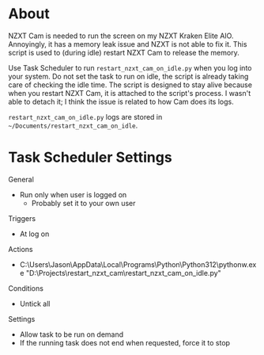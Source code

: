 # About

NZXT Cam is needed to run the screen on my NZXT Kraken Elite AIO. Annoyingly, it has a memory leak issue and NZXT is not able to fix it. This script is used to (during idle) restart NZXT Cam to release the memory.

Use Task Scheduler to run `restart_nzxt_cam_on_idle.py` when you log into your system. Do not set the task to run on idle, the script is already taking care of checking the idle time. The script is designed to stay alive because when you restart NZXT Cam, it is attached to the script's process. I wasn't able to detach it; I think the issue is related to how Cam does its logs.

`restart_nzxt_cam_on_idle.py` logs are stored in `~/Documents/restart_nzxt_cam_on_idle`.

# Task Scheduler Settings

General

-   Run only when user is logged on
    -   Probably set it to your own user

Triggers

-   At log on

Actions

-   C:\Users\Jason\AppData\Local\Programs\Python\Python312\pythonw.exe "D:\Projects\restart_nzxt_cam\restart_nzxt_cam_on_idle.py"

Conditions

-   Untick all

Settings

-   Allow task to be run on demand
-   If the running task does not end when requested, force it to stop
